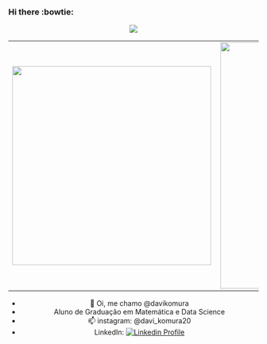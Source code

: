 ### Hi there :bowtie:
<center>
<a href="https://github.com/davikomura">
  <img align="center" src="https://github-readme-stats.vercel.app/api/top-langs/?username=davikomura&theme=black&hide_langs_below=1" />
</a>
<table>
    <tr>
        <td><img width="400px" align="left" src="https://github-readme-stats.vercel.app/api/top-langs/?username=davikomura&hide=html&layout=compact&theme=tokyonight" /></td>
        <td><img width="495px" align="left" src="https://github-readme-stats.vercel.app/api?username=davikomura&theme=tokyonight"/></td>
    </tr>   
</table>

- 👋 Oi, me chamo @davikomura
- Aluno de Graduação em Matemática e Data Science
- 📫 instagram: @davi_komura20
- LinkedIn: [![Linkedin Profile](https://img.shields.io/badge/-LinkedIn_Profile-0072b1?style=flat&logo=Linkedin&logoColor=white&link=https://www.linkedin.com/in/davikomura-2099/)](https://www.linkedin.com/in/davikomura-2099/)<br>

<!---
davikomura/davikomura is a ✨ special ✨ repository because its `README.md` (this file) appears on your GitHub profile.
You can click the Preview link to take a look at your changes.
--->
